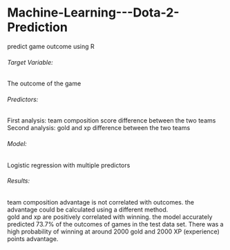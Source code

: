 # Machine-Learning---Dota-2-Prediction
predict game outcome using R

###### Target Variable:
The outcome of the game

###### Predictors:  
First analysis: team composition score difference between the two teams  
Second analysis: gold and xp difference between the two teams

###### Model:
Logistic regression with multiple predictors

###### Results:  
team composition advantage is not correlated with outcomes. the advantage could be calculated using a different method.  
gold and xp are positively correlated with winning. the model accurately predicted 73.7% of the outcomes of games in the test data set. There was a high probability of winning at around 2000 gold and 2000 XP (experience) points advantage.
